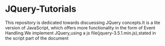 # JQuery-Tutorials
This repository is dedicated towards discuessing JQuery concepts.It is a lite version of JavaScript, which offers more functionality in the form of Event Handling.We implement JQuery,using a js file(jquery-3.5.1.min.js),stated in the script part of the document 
